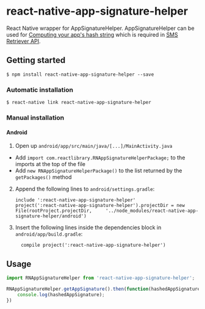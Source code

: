 
# react-native-app-signature-helper

React Native wrapper for AppSignatureHelper. AppSignatureHelper can be used for [Computing your app's hash string](https://developers.google.com/identity/sms-retriever/verify) which is required in [SMS Retriever API](https://developers.google.com/identity/sms-retriever/).

## Getting started

`$ npm install react-native-app-signature-helper --save`

### Automatic installation

`$ react-native link react-native-app-signature-helper`

### Manual installation


#### Android

1. Open up `android/app/src/main/java/[...]/MainActivity.java`
  - Add `import com.reactlibrary.RNAppSignatureHelperPackage;` to the imports at the top of the file
  - Add `new RNAppSignatureHelperPackage()` to the list returned by the `getPackages()` method
2. Append the following lines to `android/settings.gradle`:
  	```
  	include ':react-native-app-signature-helper'
  	project(':react-native-app-signature-helper').projectDir = new File(rootProject.projectDir, 	'../node_modules/react-native-app-signature-helper/android')
  	```
3. Insert the following lines inside the dependencies block in `android/app/build.gradle`:
  	```
      compile project(':react-native-app-signature-helper')
  	```


## Usage
```javascript
import RNAppSignatureHelper from 'react-native-app-signature-helper';

RNAppSignatureHelper.getAppSignature().then(function(hashedAppSignature) {
	console.log(hashedAppSignature);
})
```
  